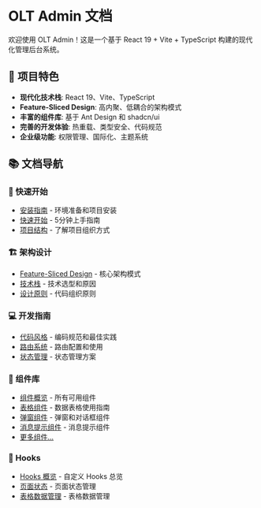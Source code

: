 # OLT Admin 文档

欢迎使用 OLT Admin！这是一个基于 React 19 + Vite + TypeScript 构建的现代化管理后台系统。

## 🚀 项目特色

- **现代化技术栈**: React 19、Vite、TypeScript
- **Feature-Sliced Design**: 高内聚、低耦合的架构模式
- **丰富的组件库**: 基于 Ant Design 和 shadcn/ui
- **完善的开发体验**: 热重载、类型安全、代码规范
- **企业级功能**: 权限管理、国际化、主题系统

## 📚 文档导航

### 🏁 快速开始

- [安装指南](./getting-started/installation.md) - 环境准备和项目安装
- [快速开始](./getting-started/quick-start.md) - 5分钟上手指南
- [项目结构](./getting-started/project-structure.md) - 了解项目组织方式

### 🏗️ 架构设计

- [Feature-Sliced Design](./architecture/feature-sliced-design.md) - 核心架构模式
- [技术栈](./architecture/tech-stack.md) - 技术选型和原因
- [设计原则](./architecture/design-principles.md) - 代码组织原则

### 💻 开发指南

- [代码风格](./development/code-style.md) - 编码规范和最佳实践
- [路由系统](./development/routing.md) - 路由配置和使用
- [状态管理](./development/state-management.md) - 状态管理方案

### 🧩 组件库

- [组件概览](./components/index.md) - 所有可用组件
- [表格组件](./components/olt-table.md) - 数据表格使用指南
- [弹窗组件](./components/olt-modal.md) - 弹窗和对话框组件
- [消息提示组件](./components/olt-toast.md) - 消息提示组件
- [更多组件...](./components/index.md)

### 🎣 Hooks

- [Hooks 概览](./hooks/index.md) - 自定义 Hooks 总览
- [页面状态](./hooks/use-page-state.md) - 页面状态管理
- [表格数据管理](./hooks/use-pro-table.md) - 表格数据管理
